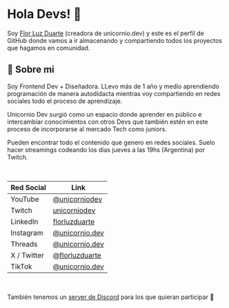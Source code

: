 # Hola Devs! 👋

Soy [Flor Luz Duarte](https://github.com/florluzduarte/) (creadora de unicornio.dev) y este es el perfil de GitHub donde vamos a ir almacenando y compartiendo todos los proyectos que hagamos en comunidad.

## 🙂 Sobre mi
Soy Frontend Dev + Diseñadora. LLevo más de 1 año y medio aprendiendo programación de manera autodidacta mientras voy compartiendo en redes sociales todo el proceso de aprendizaje.  

Unicornio Dev surgió como un espacio donde aprender en público e intercambiar conocimientos con otros Devs que también estén en este proceso de incorporarse al mercado Tech como juniors.  

Pueden encontrar todo el contenido que genero en redes sociales. Suelo hacer streamings codeando los días jueves a las 19hs (Argentina) por Twitch.  

<br />

| Red Social | Link                                                       |
| ---------- | ---------------------------------------------------------- |
| YouTube    | [@unicorniodev](https://www.youtube.com/@unicorniodev)     |
| Twitch     | [unicorniodev](https://www.twitch.tv/unicorniodev)         |
| LinkedIn   | [florluzduarte](https://www.linkedin.com/in/florluzduarte) |
| Instagram  | [@unicornio.dev](https://www.instagram.com/unicornio.dev)  |
| Threads    | [@unicornio.dev](https://www.threads.net/@unicornio.dev)   |
| X / Twitter| [@florluzduarte](https://www.x.com/florluzduarte)          |
| TikTok     | [@unicornio.dev](https://www.tiktok.com/@unicornio.dev)    |

<br />


También tenemos un [server de Discord](https://discord.gg/92pFJKeu5d) para los que quieran participar 💪

